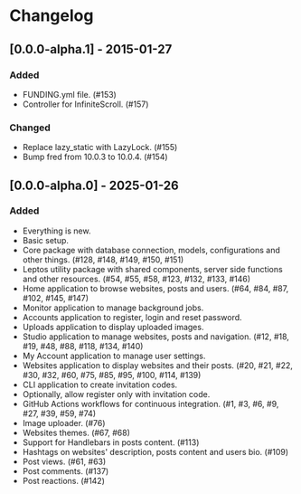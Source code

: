 # Changelog

## [0.0.0-alpha.1] - 2015-01-27

### Added

- FUNDING.yml file. (#153)
- Controller for InfiniteScroll. (#157)

### Changed

- Replace lazy_static with LazyLock. (#155)
- Bump fred from 10.0.3 to 10.0.4. (#154)

## [0.0.0-alpha.0] - 2025-01-26

### Added

- Everything is new.
- Basic setup.
- Core package with database connection, models, configurations and other things. (#128, #148, #149, #150, #151)
- Leptos utility package with shared components, server side functions and other resources. (#54, #55, #58, #123, #132, #133, #146)
- Home application to browse websites, posts and users. (#64, #84, #87, #102, #145, #147)
- Monitor application to manage background jobs.
- Accounts application to register, login and reset password.
- Uploads application to display uploaded images.
- Studio application to manage websites, posts and navigation. (#12, #18, #19, #48, #88, #118, #134, #140)
- My Account application to manage user settings.
- Websites application to display websites and their posts. (#20, #21, #22, #30, #32, #60, #75, #85, #95, #100, #114, #139)
- CLI application to create invitation codes.
- Optionally, allow register only with invitation code.
- GitHub Actions workflows for continuous integration. (#1, #3, #6, #9, #27, #39, #59, #74)
- Image uploader. (#76)
- Websites themes. (#67, #68)
- Support for Handlebars in posts content. (#113)
- Hashtags on websites' description, posts content and users bio. (#109)
- Post views. (#61, #63)
- Post comments. (#137)
- Post reactions. (#142)
